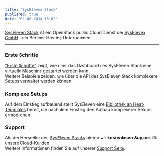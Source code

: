 ```yaml
---
title: 'SysEleven Stack'
published: true
date: '02-08-2018 13:02'
---
```


[SysEleven Stack](https://dashboard.cloud.syseleven.net/) ist ein OpenStack public Cloud Dienst der [SysEleven GmbH](https://www.syseleven.de/) - ein Berliner Hosting Unternehmen.

---

### Erste Schritte

["Erste Schritte"](/tutorials/firststeps/) zeigt, wie über das Dashboard des SysEleven Stack eine virtuelle Maschine gestartet werden kann.  
Weitere Beispiele zeigen, wie über die API des SysEleven Stack komplexere Setups verwaltet werden können. 

### Komplexe Setups

Auf dem Einstieg aufbauend stellt SysEleven eine [Bibliothek an Heat-Templates](https://github.com/syseleven/heat-examples) bereit, die nach dem Einstieg den Aufbau komplexerer Setups ermöglichen.

### Support

Als der Hersteller des [SysEleven Stacks](https://dashboard.cloud.syseleven.net/) bieten wir **kostenlosen Support** für unsere Cloud-Kunden.  
Weitere Informationen finden Sie auf unserer [Support Seite](/support/).